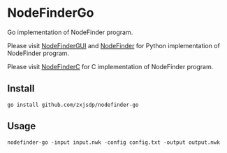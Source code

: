 NodeFinderGo
============

Go implementation of NodeFinder program.

Please visit [NodeFinderGUI](https://github.com/zxjsdp/NodeFinderGUI) and [NodeFinder](https://github.com/zxjsdp/NodeFinder) for Python implementation of NodeFinder program.

Please visit [NodeFinderC](https://github.com/zxjsdp/NodeFinderC) for C implementation of NodeFinder program.

Install
-------

    go install github.com/zxjsdp/nodefinder-go

Usage
-----

    nodefinder-go -input input.nwk -config config.txt -output output.nwk



